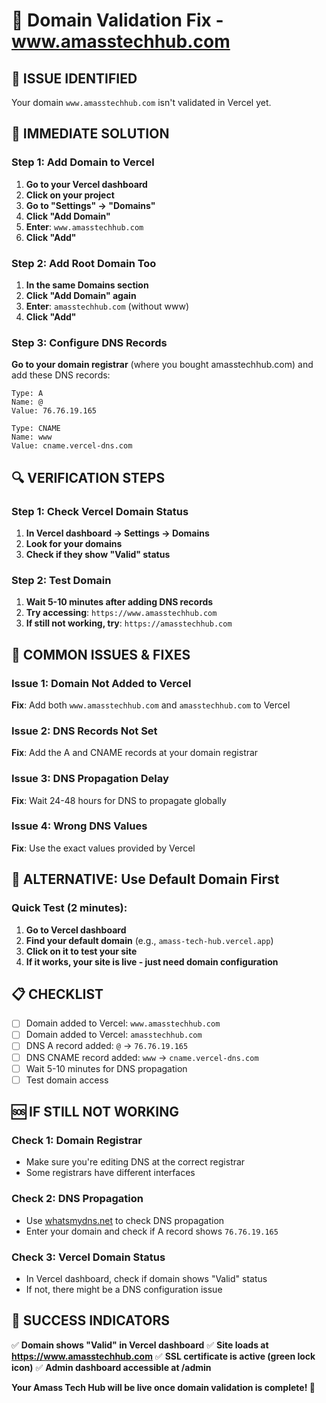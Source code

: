 # 🔧 Domain Validation Fix - www.amasstechhub.com

## 🚨 **ISSUE IDENTIFIED**
Your domain `www.amasstechhub.com` isn't validated in Vercel yet.

## 🚀 **IMMEDIATE SOLUTION**

### **Step 1: Add Domain to Vercel**

1. **Go to your Vercel dashboard**
2. **Click on your project**
3. **Go to "Settings" → "Domains"**
4. **Click "Add Domain"**
5. **Enter**: `www.amasstechhub.com`
6. **Click "Add"**

### **Step 2: Add Root Domain Too**

1. **In the same Domains section**
2. **Click "Add Domain" again**
3. **Enter**: `amasstechhub.com` (without www)
4. **Click "Add"**

### **Step 3: Configure DNS Records**

**Go to your domain registrar** (where you bought amasstechhub.com) and add these DNS records:

```
Type: A
Name: @
Value: 76.76.19.165

Type: CNAME
Name: www
Value: cname.vercel-dns.com
```

## 🔍 **VERIFICATION STEPS**

### **Step 1: Check Vercel Domain Status**
1. **In Vercel dashboard → Settings → Domains**
2. **Look for your domains**
3. **Check if they show "Valid" status**

### **Step 2: Test Domain**
1. **Wait 5-10 minutes after adding DNS records**
2. **Try accessing**: `https://www.amasstechhub.com`
3. **If still not working, try**: `https://amasstechhub.com`

## 🎯 **COMMON ISSUES & FIXES**

### **Issue 1: Domain Not Added to Vercel**
**Fix**: Add both `www.amasstechhub.com` and `amasstechhub.com` to Vercel

### **Issue 2: DNS Records Not Set**
**Fix**: Add the A and CNAME records at your domain registrar

### **Issue 3: DNS Propagation Delay**
**Fix**: Wait 24-48 hours for DNS to propagate globally

### **Issue 4: Wrong DNS Values**
**Fix**: Use the exact values provided by Vercel

## 🚀 **ALTERNATIVE: Use Default Domain First**

### **Quick Test (2 minutes):**
1. **Go to Vercel dashboard**
2. **Find your default domain** (e.g., `amass-tech-hub.vercel.app`)
3. **Click on it to test your site**
4. **If it works, your site is live - just need domain configuration**

## 📋 **CHECKLIST**

- [ ] Domain added to Vercel: `www.amasstechhub.com`
- [ ] Domain added to Vercel: `amasstechhub.com`
- [ ] DNS A record added: `@` → `76.76.19.165`
- [ ] DNS CNAME record added: `www` → `cname.vercel-dns.com`
- [ ] Wait 5-10 minutes for DNS propagation
- [ ] Test domain access

## 🆘 **IF STILL NOT WORKING**

### **Check 1: Domain Registrar**
- Make sure you're editing DNS at the correct registrar
- Some registrars have different interfaces

### **Check 2: DNS Propagation**
- Use [whatsmydns.net](https://whatsmydns.net) to check DNS propagation
- Enter your domain and check if A record shows `76.76.19.165`

### **Check 3: Vercel Domain Status**
- In Vercel dashboard, check if domain shows "Valid" status
- If not, there might be a DNS configuration issue

## 🎉 **SUCCESS INDICATORS**

✅ **Domain shows "Valid" in Vercel dashboard**
✅ **Site loads at https://www.amasstechhub.com**
✅ **SSL certificate is active (green lock icon)**
✅ **Admin dashboard accessible at /admin**

**Your Amass Tech Hub will be live once domain validation is complete! 🚀**
